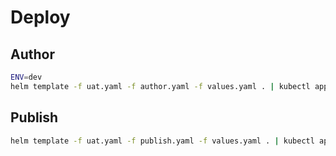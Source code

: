 # Deploy

## Author

``` bash
ENV=dev
helm template -f uat.yaml -f author.yaml -f values.yaml . | kubectl apply -n p-0136-005 -f -
```

## Publish

``` bash
helm template -f uat.yaml -f publish.yaml -f values.yaml . | kubectl apply -n p-0136-005 -f -
```
